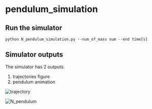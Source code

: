 # pendulum_simulation

## Run the simulator

``python N_pendulum_simulation.py --num_of_mass num --end time[s]``


## Simulator outputs

The simulator has 2 outputs.
1. trajectories figure
2. pendulum animation


![trajectory](https://user-images.githubusercontent.com/68553300/119848778-102e8700-bf47-11eb-983b-6d33afd5a6d9.png)

![N_pendulum](https://user-images.githubusercontent.com/68553300/119848130-867eb980-bf46-11eb-88a4-fdda9d9b1e0a.gif)

